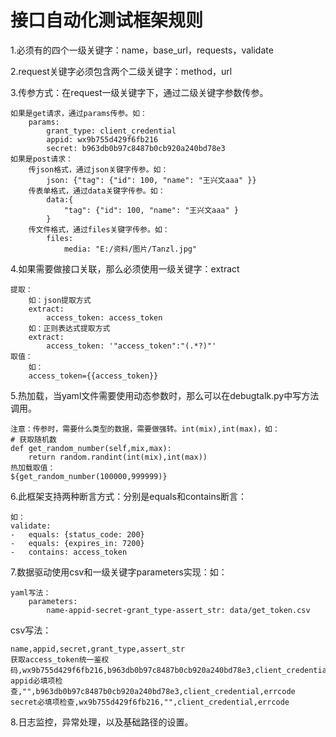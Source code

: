 # **接口自动化测试框架规则**

1.必须有的四个一级关键字：name，base_url，requests，validate

2.request关键字必须包含两个二级关键字：method，url

3.传参方式：在request一级关键字下，通过二级关键字参数传参。

    如果是get请求，通过params传参。如：
        params:
            grant_type: client_credential
            appid: wx9b755d429f6fb216
            secret: b963db0b97c8487b0cb920a240bd78e3
    如果是post请求：
        传json格式，通过json关键字传参。如：
            json: {"tag": {"id": 100, "name": "王兴文aaa" }}
        传表单格式，通过data关键字传参。如：
            data:{
                "tag": {"id": 100, "name": "王兴文aaa" }
            }
        传文件格式，通过files关键字传参。如：
            files:
                media: "E:/资料/图片/Tanzl.jpg"
4.如果需要做接口关联，那么必须使用一级关键字：extract

    提取：
        如：json提取方式
        extract:
            access_token: access_token
        如：正则表达式提取方式
        extract:
            access_token: '"access_token":"(.*?)"'
    取值：
        如：
        access_token={{access_token}}

5.热加载，当yaml文件需要使用动态参数时，那么可以在debugtalk.py中写方法调用。

    注意：传参时，需要什么类型的数据，需要做强转。int(mix),int(max)，如：
    # 获取随机数
    def get_random_number(self,mix,max):
        return random.randint(int(mix),int(max))
    热加载取值：
    ${get_random_number(100000,999999)}
6.此框架支持两种断言方式：分别是equals和contains断言：

    如：
    validate:
    -   equals: {status_code: 200}
    -   equals: {expires_in: 7200}
    -   contains: access_token
7.数据驱动使用csv和一级关键字parameters实现：如：
    
    yaml写法：
        parameters:
            name-appid-secret-grant_type-assert_str: data/get_token.csv
csv写法：

    name,appid,secret,grant_type,assert_str
    获取access_token统一鉴权码,wx9b755d429f6fb216,b963db0b97c8487b0cb920a240bd78e3,client_credential,access_token
    appid必填项检查,"",b963db0b97c8487b0cb920a240bd78e3,client_credential,errcode
    secret必填项检查,wx9b755d429f6fb216,"",client_credential,errcode
8.日志监控，异常处理，以及基础路径的设置。